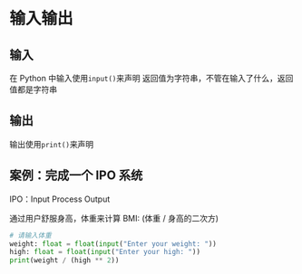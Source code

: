 # 输入输出

## 输入

在 Python 中输入使用`input()`来声明
返回值为字符串，不管在输入了什么，返回值都是字符串

## 输出

输出使用`print()`来声明

## 案例：完成一个 IPO 系统

IPO：Input Process Output

通过用户舒服身高，体重来计算 BMI: (体重 / 身高的二次方)

```python
# 请输入体重
weight: float = float(input("Enter your weight: "))
high: float = float(input("Enter your high: "))
print(weight / (high ** 2))
```
